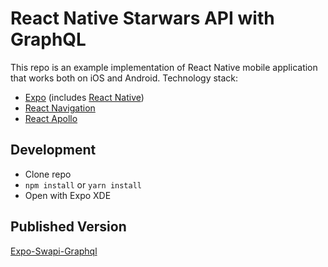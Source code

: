 # React Native Starwars API with GraphQL

This repo is an example implementation of React Native mobile application that works both on iOS and Android. Technology stack:
- [Expo](https://github.com/JamieMason/npm-cache-benchmark) (includes [React Native](https://github.com/expo/react-native))
- [React Navigation](https://reactnavigation.org/)
- [React Apollo](https://github.com/apollographql/react-apollo)

## Development

- Clone repo
- `npm install` or `yarn install`
- Open with Expo XDE

## Published Version

[Expo-Swapi-Graphql](https://expo.io/@reyhansofian/swapi-apollo)
